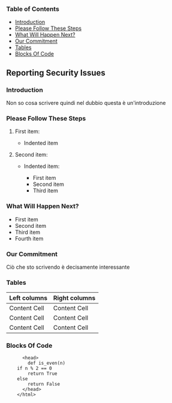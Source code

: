 ### Table of Contents
+ [Introduction](#introduction)
+ [Please Follow These Steps](#please-follow-these-steps)
+ [What Will Happen Next?](#what-will-happen-next)
+ [Our Commitment](#our-commitment)
+ [Tables](#tables)
+ [Blocks Of Code](#blocks-of-code)
  
## Reporting Security Issues

### Introduction
Non so cosa scrivere quindi nel dubbio questa è un'introduzione

### Please Follow These Steps

1. First item:
   - Indented item
   
2. Second item:
   - Indented item:
     
     - First item
     - Second item
     - Third item

### What Will Happen Next?

  - First item
  - Second item
  - Third item
  - Fourth item

### Our Commitment
Ciò che sto scrivendo è decisamente interessante

### Tables

| Left columns  | Right columns |
| --------- | ------ |
| Content Cell  | Content Cell  |
| Content Cell  | Content Cell  |
| Content Cell  | Content Cell  |

### Blocks Of Code
```<html>
      <head>
        def is_even(n)
    if n % 2 == 0
        return True
    else
        return False
      </head>
    </html>
```
